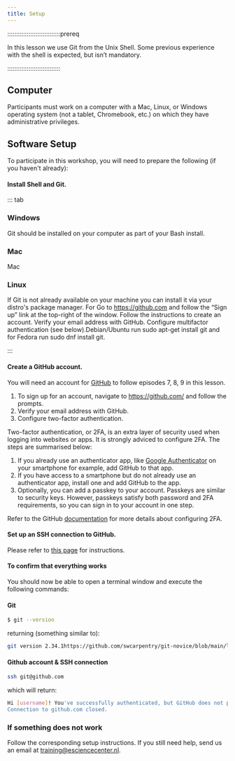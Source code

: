 ```yaml
---
title: Setup
---
```


::::::::::::::::::::::::::::::prereq

In this lesson we use Git from the Unix Shell. Some previous experience with the shell is expected, but isn’t mandatory.

::::::::::::::::::::::::::::::

## Computer

Participants must work on a computer with a Mac, Linux, or Windows operating system (not a tablet, Chromebook, etc.) on which they have administrative privileges.

## Software Setup

To participate in this workshop, you will need to prepare the following (if you haven't already):

#### Install Shell and Git. 
   
::: tab

### Windows
Git should be installed on your computer as part of your Bash install.


### Mac  
Mac

### Linux
If Git is not already available on your machine you can install it via your distro's package manager. For Go to https://github.com and follow the “Sign up” link at the top-right of the window.
Follow the instructions to create an account.
Verify your email address with GitHub.
Configure multifactor authentication (see below).Debian/Ubuntu run sudo apt-get install git and for Fedora run sudo dnf install git.

:::
  
#### Create a GitHub account. 

You will need an account for [GitHub](https://github.com/) to follow episodes 7, 8, 9 in this lesson.

1. To sign up for an account, navigate to https://github.com/ and follow the prompts.
2. Verify your email address with GitHub.
3. Configure two-factor authentication.
   
Two-factor authentication, or 2FA, is an extra layer of security used when logging into websites or apps. It is strongly adviced to configure 2FA.
The steps are summarised below:

1. If you already use an authenticator app, like [Google Authenticator](https://support.google.com/accounts/answer/1066447?hl=en&co=GENIE.Platform%3DiOS&oco=0) on your smartphone for example, add GitHub to that app.
2. If you have access to a smartphone but do not already use an authenticator app, install one and add GitHub to the app.
3. Optionally, you can add a passkey to your account. Passkeys are similar to security keys. However, passkeys satisfy both password and 2FA requirements, so you can sign in to your account in one step. 

Refer to the GitHub [documentation](https://docs.github.com/en/authentication/securing-your-account-with-two-factor-authentication-2fa/configuring-two-factor-authentication) for more details about configuring 2FA.

#### Set up an SSH connection to GitHub. 

Please refer to [this page](https://coderefinery.github.io/installation/ssh/) for instructions.

#### To confirm that everything works

You should now be able to open a terminal window and execute the following commands:

#### Git

```bash
$ git --version
```
returning (something similar to):

```bash
git version 2.34.1https://github.com/swcarpentry/git-novice/blob/main/learners/setup.md
```

#### Github account & SSH connection

```bash
ssh git@github.com
```

which will return:

```bash
Hi [username]! You've successfully authenticated, but GitHub does not provide shell access.
Connection to github.com closed.
```

### If something does not work

Follow the corresponding setup instructions. If you still need help, send us an email at training@esciencecenter.nl.

